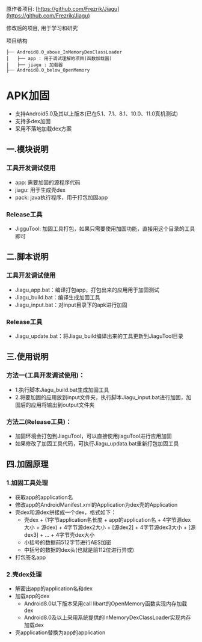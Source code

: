 原作者项目: [https://github.com/Frezrik/Jiagu](https://github.com/Frezrik/Jiagu)

修改后的项目, 用于学习和研究

项目结构

```
├── Android8.0_above_InMemoryDexClassLoader
│   ├── app : 用于调试理解的项目(函数加载器)
│   ├── jiagu : 加载器
├── Android8.0_below_OpenMemory
```



# APK加固

* 支持Android5.0及其以上版本(已在5.1、7.1、8.1、10.0、11.0真机测试)
* 支持多dex加固
* 采用不落地加载dex方案

## 一.模块说明
### 工具开发调试使用
* app: 需要加固的源程序代码
* jiagu: 用于生成壳dex
* pack: java执行程序，用于打包加固app
### Release工具
* JigguTool: 加固工具打包，如果只需要使用加固功能，直接用这个目录的工具即可

## 二.脚本说明
### 工具开发调试使用
* Jiagu_app.bat：编译打包app，打包出来的应用用于加固测试
* Jiagu_build.bat：编译生成加固工具
* Jiagu_input.bat：对input目录下的apk进行加固
### Release工具
* Jiagu_update.bat：将Jiagu_build编译出来的工具更新到JiaguTool目录

## 三.使用说明
### 方法一(工具开发调试使用)：
* 1.执行脚本Jiagu_build.bat生成加固工具
* 2.将要加固的应用放到input文件夹，执行脚本Jiagu_input.bat进行加固，加固后的应用将输出到output文件夹
### 方法二(Release工具)：
* 加固环境会打包到JiaguTool，可以直接使用jiaguTool进行应用加固
* 如果修改了加固工具代码，可执行Jiagu_updata.bat重新打包加固工具

## 四.加固原理
### 1.加固工具处理
* 获取app的application名
* 修改app的AndroidManifest.xml的Application为dex壳的Application
* 壳dex和源dex拼接成一个dex，格式如下：
    * 壳dex + (1字节application名长度 + app的application名 + 4字节源dex大小 + 源dex) + 4字节源dex2大小 + [源dex2] + 4字节源dex3大小 + [源dex3] + ... + 4字节壳dex大小
    * 小括号的数据前512字节进行AES加密
    * 中括号的数据的dex头(也就是前112位进行异或)
* 打包签名app

### 2.壳dex处理
* 解密出app的application名和dex
* 加载app的dex
    * Android8.0以下版本采用call libart的OpenMemory函数实现内存加载dex
    * Android8.0及以上采用系统提供的InMemoryDexClassLoader实现内存加载dex
* 壳application替换为app的application

